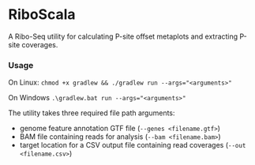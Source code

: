 # RiboScala

A Ribo-Seq utility for calculating P-site offset metaplots and extracting P-site coverages.

### Usage
On Linux: `chmod +x gradlew && ./gradlew run --args="<arguments>"`

On Windows `.\gradlew.bat run --args="<arguments>"`

The utility takes three required file path arguments:
- genome feature annotation GTF file (`--genes <filename.gtf>`)
- BAM file containing reads for analysis (`--bam <filename.bam>`)
- target location for a CSV output file containing read coverages (`--out <filename.csv>`)
